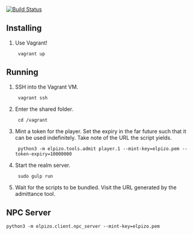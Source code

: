 [![Build Status](https://travis-ci.org/rekindledhope/elpizo.svg?branch=master)](https://travis-ci.org/rekindledhope/elpizo)

## Installing

1. Use Vagrant!

        vagrant up

## Running

1. SSH into the Vagrant VM.

        vagrant ssh

2. Enter the shared folder.

        cd /vagrant

3. Mint a token for the player. Set the expiry in the far future such that it
   can be used indefinitely. Take note of the URL the script yields.

        python3 -m elpizo.tools.admit player.1 --mint-key=elpizo.pem --token-expiry=10000000

4. Start the realm server.

        sudo gulp run

5. Wait for the scripts to be bundled. Visit the URL generated by the admittance
   tool.

## NPC Server

    python3 -m elpizo.client.npc_server --mint-key=elpizo.pem
